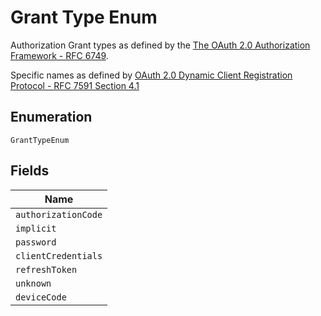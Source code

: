 
# Grant Type Enum

Authorization Grant types as defined by the <a href="https:tools.ietf.orghtmlrfc6749">The OAuth 2.0 Authorization  Framework - RFC 6749<a>.  <p>  Specific names as defined by <a href="https:tools.ietf.orghtmlrfc7591#section-4.1">  OAuth 2.0 Dynamic Client Registration Protocol - RFC 7591 Section 4.1<a>

## Enumeration

`GrantTypeEnum`

## Fields

| Name |
|  --- |
| `authorizationCode` |
| `implicit` |
| `password` |
| `clientCredentials` |
| `refreshToken` |
| `unknown` |
| `deviceCode` |


